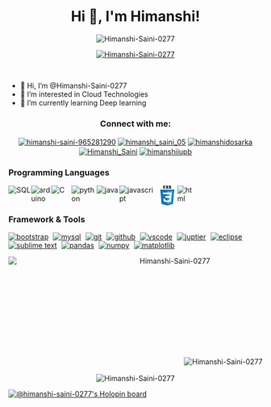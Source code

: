 <h1 align="center">Hi 👋, I'm Himanshi!</h1>

<p align="center"> <img src="https://komarev.com/ghpvc/?username=Himanshi-Saini-0277&label=Profile%20views&color=0e75b6&style=flat" alt="Himanshi-Saini-0277" /> </p>
<p align="center"> <a href="https://github.com/ryo-ma/github-profile-trophy"><img src="https://github-profile-trophy.vercel.app/?username=Himanshi-Saini-0277&theme=onedark" alt="Himanshi-Saini-0277" /></a> </p>
<p align="center"> <a href="https://twitter.com/" target="blank"><img src="https://img.shields.io/twitter/follow/?logo=twitter&style=for-the-badge" alt="" /></a> </p>




- 👋 Hi, I’m @Himanshi-Saini-0277
- 👀 I’m interested in Cloud Technologies
- 🌱 I’m currently learning Deep learning


<h3 align="center">Connect with me:</h3>
<p align="center">
<a href="https://www.linkedin.com/in/himanshi-saini-965281290/" target="blank"><img align="center" src="https://raw.githubusercontent.com/rahuldkjain/github-profile-readme-generator/master/src/images/icons/Social/linked-in-alt.svg" alt="himanshi-saini-965281290" height="30" width="40" /></a>
<a href="https://instagram.com/himanshi_saini_05" target="blank"><img align="center" src="https://raw.githubusercontent.com/rahuldkjain/github-profile-readme-generator/master/src/images/icons/Social/instagram.svg" alt="himanshi_saini_05" height="30" width="40" /></a>
<a href="https://www.hackerrank.com/profile/himanshidosarka" target="blank"><img align="center" src="https://raw.githubusercontent.com/rahuldkjain/github-profile-readme-generator/master/src/images/icons/Social/hackerrank.svg" alt="himanshidosarka" height="30" width="40" /></a>
<a href="https://leetcode.com/u/Himanshi_Saini/" target="blank"><img align="center" src="https://raw.githubusercontent.com/rahuldkjain/github-profile-readme-generator/master/src/images/icons/Social/leet-code.svg" alt="Himanshi_Saini" height="30" width="40" /></a>
<a href="https://www.geeksforgeeks.org/user/himanshiiupb/" target="blank"><img align="center" src="https://raw.githubusercontent.com/rahuldkjain/github-profile-readme-generator/master/src/images/icons/Social/geeks-for-geeks.svg" alt="himanshiiupb" height="30" width="40" /></a>
</p>

<h3 align="left">Programming Languages</h3>
<p align="left" style="margin: 0;">
  <a href="https://www.w3schools.com/sql/sql_intro.asp" target="_blank"> <img align="left" src="https://logowik.com/content/uploads/images/azure-sql-database6354.jpg" alt="SQL" height="40" width="45" style="margin-right: 0px;"/> </a> 
  <a href="https://www.arduino.cc/" target="_blank"> <img align="left" src="https://github.com/marwin1991/profile-technology-icons/assets/136815194/a57a85ba-e2dd-4036-85b6-7e1532391627" alt="arduino" height="40" width="40" style="margin-right: 0px;"/> </a> 
  <a href="https://learn.microsoft.com/en-us/cpp/c-language/c-language-reference?view=msvc-170" target="_blank"> <img align="left" src="https://encrypted-tbn0.gstatic.com/images?q=tbn:ANd9GcRZsj6HKCr1_XKrpUxmUXezq2ER_2cp3eG2xd5RtHmNdw&s" alt="C" height="40" width="40" style="margin-right: 0px;"/> </a> 
  <a href="https://www.python.org/about/gettingstarted/" target="_blank"> <img align="left" src="https://www.dailyhostnews.com/wp-content/uploads/2018/07/Python-featured.jpg" alt="python" height="40" width="50" style="margin-right: 0px;"/> </a> 
  <a href="https://www.javatpoint.com/introduction-to-java" target="_blank"> <img align="left" src="https://user-images.githubusercontent.com/25181517/117201156-9a724800-adec-11eb-9a9d-3cd0f67da4bc.png" alt="java" height="40" width="45" style="margin-right: 0px;"/> </a> 
  <a href="https://developer.mozilla.org/en-US/docs/Web/JavaScript" target="_blank"> <img align="left" src="https://logos-world.net/wp-content/uploads/2023/02/JavaScript-Symbol.png" alt="javascript" height="40" width="75" style="margin-right: 0px;"/> </a> 
  <a href="https://www.w3schools.com/css/" target="_blank"> <img align="left" src="https://raw.githubusercontent.com/devicons/devicon/master/icons/css3/css3-original-wordmark.svg" alt="css3" height="40" width="40" style="margin-right: 0px;"/> </a> 
  <a href="https://www.programiz.com/html" target="_blank"> <img align="left" src="https://user-images.githubusercontent.com/25181517/192158954-f88b5814-d510-4564-b285-dff7d6400dad.png" alt="html" height="40" width="40" style="margin-right: 0px;"/> </a> 
</p>
<br>
<br>
<h3>Framework & Tools</h3>
<p>
  <a href="#" target="_blank" rel="noreferrer"><img src="https://user-images.githubusercontent.com/25181517/183898054-b3d693d4-dafb-4808-a509-bab54cf5de34.png" alt="bootstrap" width="40" height="40" style="margin-right: 5px;" /></a>
  <a href="#" target="_blank" rel="noreferrer"><img src="https://static-00.iconduck.com/assets.00/database-mysql-icon-980x1024-hczkuaha.png" alt="mysql" width="40" height="40" style="margin-right: 5px;"/></a>
  <a href="#" target="_blank" rel="noreferrer"><img src="https://user-images.githubusercontent.com/25181517/192108372-f71d70ac-7ae6-4c0d-8395-51d8870c2ef0.png" alt="git" width="40" height="40" style="margin-right: 5px;"/></a>
  <a href="#" target="_blank" rel="noreferrer"><img src="https://user-images.githubusercontent.com/25181517/192108374-8da61ba1-99ec-41d7-80b8-fb2f7c0a4948.png" alt="github" width="40" height="40" style="margin-right: 5px;"/></a>
  <a href="#" target="_blank" rel="noreferrer"><img src="https://user-images.githubusercontent.com/25181517/192108891-d86b6220-e232-423a-bf5f-90903e6887c3.png" alt="vscode" width="40" height="40" style="margin-right: 5px;"/></a>
  <a href="#" target="_blank" rel="noreferrer"><img src="https://user-images.githubusercontent.com/25181517/183914128-3fc88b4a-4ac1-40e6-9443-9a30182379b7.png" alt="juptier" width="40" height="40" style="margin-right: 5px;"/></a>
  <a href="#" target="_blank" rel="noreferrer"><img src="https://cdn.freebiesupply.com/logos/large/2x/eclipse-11-logo-png-transparent.png" alt="eclipse" width="40" height="40" style="margin-right: 5px;"/></a>
  <a href="#" target="_blank" rel="noreferrer"><img src="https://upload.wikimedia.org/wikipedia/en/d/d2/Sublime_Text_3_logo.png" alt="sublime text" width="40" height="40" style="margin-right: 5px;"/></a>
  <a href="#" target="_blank" rel="noreferrer"><img src="https://encrypted-tbn0.gstatic.com/images?q=tbn:ANd9GcStQa0p7RCejEFJ3r4HUVFcI3R4Wh89UwtszB7-RBvPXQ&s" alt="pandas" width="50" height="40" style="margin-right: 5px;"/></a>
  <a href="#" target="_blank" rel="noreferrer"><img src="https://encrypted-tbn0.gstatic.com/images?q=tbn:ANd9GcRrzCcTVMk6Qo4Rwb9pV8s8fjZ5nFG6bBBMCDDJeOYN4A&s" alt="numpy" width="40" height="40" style="margin-right: 5px;"/></a>
  <a href="#" target="_blank" rel="noreferrer"><img src="https://cieda.com.br/cieda/site/img/logo/matplotlib.02a.png" alt="matplotlib" width="40" height="40" style="margin-right: 5px;"/></a>
  
</p>

<p align="right"><img src="https://github-readme-streak-stats.herokuapp.com/?user=Himanshi-Saini-0277&" alt="Himanshi-Saini-0277"  height="200" width="400"  align="left">&nbsp;<img  src="https://github-readme-stats.vercel.app/api?username=Himanshi-Saini-0277&show_icons=true&locale=en" height="200" width="400" alt="Himanshi-Saini-0277" >

<p align="center"><img align="center" src="https://github-readme-stats.vercel.app/api/top-langs?username=Himanshi-Saini-0277&show_icons=true&locale=en&layout=compact" alt="Himanshi-Saini-0277" /></p>



[![@himanshi-saini-0277's Holopin board](https://holopin.me/@shivamkr7250)](https://holopin.io/@himanshi-saini-0277)

<!---
Himanshi-Saini-0277/Himanshi-Saini-0277 is a ✨ special ✨ repository because its `README.md` (this file) appears on your GitHub profile.
You can click the Preview link to take a look at your changes.
--->
